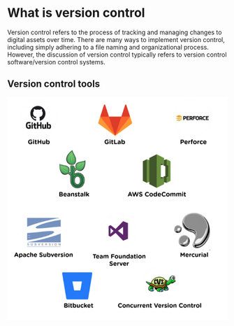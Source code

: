 # What is version control

Version control refers to the process of tracking and managing changes to digital assets over time.
There are many ways to implement version control, including simply adhering to a file naming and organizational process.
However, the discussion of version control typically refers to version control software/version control systems.

## Version control tools

![vcs](./image/vcs.png)